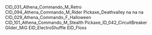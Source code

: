 CID_031_Athena_Commando_M_Retro
CID_094_Athena_Commando_M_Rider
Pickaxe_Deathvalley
na
na
na
CID_029_Athena_Commando_F_Halloween
CID_101_Athena_Commando_M_Stealth
Pickaxe_ID_042_CircuitBreaker
Glider_MiG
EID_ElectroShuffle
EID_Floss
